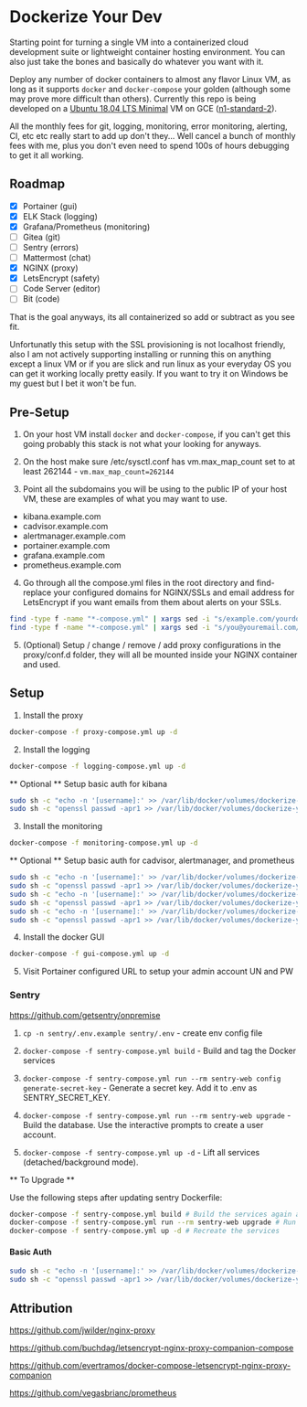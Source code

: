 # Dockerize Your Dev

Starting point for turning a single VM into a containerized cloud development suite or lightweight container hosting environment. You can also just take the bones and basically do whatever you want with it.

Deploy any number of docker containers to almost any flavor Linux VM, as long as it supports `docker` and `docker-compose` your golden (although some may prove more difficult than others). Currently this repo is being developed on a [Ubuntu 18.04 LTS Minimal](https://cloud-images.ubuntu.com/minimal/releases/bionic/release/) VM on GCE ([n1-standard-2](https://cloud.google.com/compute/docs/machine-types)).

All the monthly fees for git, logging, monitoring, error monitoring, alerting, CI, etc etc really start to add up don't they... Well cancel a bunch of monthly fees with me, plus you don't even need to spend 100s of hours debugging to get it all working.

## Roadmap

- [x] Portainer (gui)
- [x] ELK Stack (logging)
- [x] Grafana/Prometheus (monitoring)
- [ ] Gitea (git)
- [ ] Sentry (errors)
- [ ] Mattermost (chat)
- [x] NGINX (proxy)
- [x] LetsEncrypt (safety)
- [ ] Code Server (editor)
- [ ] Bit (code)

That is the goal anyways, its all containerized so add or subtract as you see fit.

Unfortunatly this setup with the SSL provisioning is not localhost friendly, also I am not actively supporting installing or running this on anything except a linux VM or if you are slick and run linux as your everyday OS you can get it working locally pretty easily. If you want to try it on Windows be my guest but I bet it won't be fun.

## Pre-Setup

1. On your host VM install `docker` and `docker-compose`, if you can't get this going probably this stack is not what your looking for anyways.

2. On the host make sure /etc/sysctl.conf has vm.max_map_count set to at least 262144 - `vm.max_map_count=262144`

3. Point all the subdomains you will be using to the public IP of your host VM, these are examples of what you may want to use.

* kibana.example.com
* cadvisor.example.com
* alertmanager.example.com
* portainer.example.com
* grafana.example.com
* prometheus.example.com

4. Go through all the compose.yml files in the root directory and find-replace your configured domains for NGINX/SSLs and email address for LetsEncrypt if you want emails from them about alerts on your SSLs.

```bash
find -type f -name "*-compose.yml" | xargs sed -i "s/example.com/yourdomain.com/g"
find -type f -name "*-compose.yml" | xargs sed -i "s/you@youremail.com/yourname@yourdomain.com/g"
```

5. (Optional) Setup / change / remove / add proxy configurations in the proxy/conf.d folder, they will all be mounted inside your NGINX container and used.

## Setup

1. Install the proxy

```bash
docker-compose -f proxy-compose.yml up -d
```

2. Install the logging

```bash
docker-compose -f logging-compose.yml up -d
```
** Optional ** Setup basic auth for kibana

```bash
sudo sh -c "echo -n '[username]:' >> /var/lib/docker/volumes/dockerize-your-dev_htpasswd/_data/kibana.example.com"
sudo sh -c "openssl passwd -apr1 >> /var/lib/docker/volumes/dockerize-your-dev_htpasswd/_data/kibana.example.com"
```

3. Install the monitoring

```bash
docker-compose -f monitoring-compose.yml up -d
```
** Optional ** Setup basic auth for cadvisor, alertmanager, and prometheus

```bash
sudo sh -c "echo -n '[username]:' >> /var/lib/docker/volumes/dockerize-your-dev_htpasswd/_data/cadvisor.example.com"
sudo sh -c "openssl passwd -apr1 >> /var/lib/docker/volumes/dockerize-your-dev_htpasswd/_data/cadvisor.example.com"
sudo sh -c "echo -n '[username]:' >> /var/lib/docker/volumes/dockerize-your-dev_htpasswd/_data/alertmanager.example.com"
sudo sh -c "openssl passwd -apr1 >> /var/lib/docker/volumes/dockerize-your-dev_htpasswd/_data/alertmanager.example.com"
sudo sh -c "echo -n '[username]:' >> /var/lib/docker/volumes/dockerize-your-dev_htpasswd/_data/prometheus.example.com"
sudo sh -c "openssl passwd -apr1 >> /var/lib/docker/volumes/dockerize-your-dev_htpasswd/_data/prometheus.example.com"
```

4. Install the docker GUI

```bash
docker-compose -f gui-compose.yml up -d
```

5. Visit Portainer configured URL to setup your admin account UN and PW

### Sentry

https://github.com/getsentry/onpremise

1. `cp -n sentry/.env.example sentry/.env` - create env config file

2. `docker-compose -f sentry-compose.yml build` - Build and tag the Docker services

3. `docker-compose -f sentry-compose.yml run --rm sentry-web config generate-secret-key` - Generate a secret key. Add it to .env as SENTRY_SECRET_KEY.

4. `docker-compose -f sentry-compose.yml run --rm sentry-web upgrade` - Build the database. Use the interactive prompts to create a user account.

5. `docker-compose -f sentry-compose.yml up -d` - Lift all services (detached/background mode).

** To Upgrade **

Use the following steps after updating sentry Dockerfile:

```bash
docker-compose -f sentry-compose.yml build # Build the services again after updating
docker-compose -f sentry-compose.yml run --rm sentry-web upgrade # Run new migrations
docker-compose -f sentry-compose.yml up -d # Recreate the services
```

#### Basic Auth

```bash
sudo sh -c "echo -n '[username]:' >> /var/lib/docker/volumes/dockerize-your-dev_htpasswd/_data/${VIRTUAL_HOST}"
sudo sh -c "openssl passwd -apr1 >> /var/lib/docker/volumes/dockerize-your-dev_htpasswd/_data/${VIRTUAL_HOST}"
```

## Attribution

https://github.com/jwilder/nginx-proxy

https://github.com/buchdag/letsencrypt-nginx-proxy-companion-compose

https://github.com/evertramos/docker-compose-letsencrypt-nginx-proxy-companion

https://github.com/vegasbrianc/prometheus
